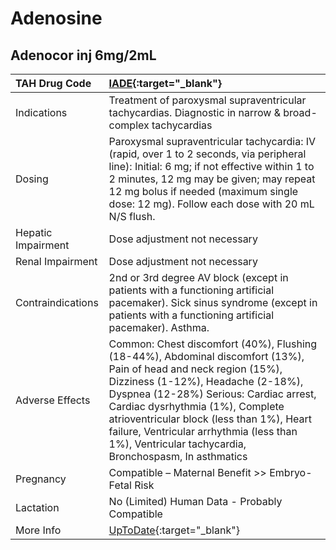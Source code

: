 # Adenosine

## Adenocor inj 6mg/2mL

| TAH Drug Code      | [IADE](https://www.tahsda.org.tw/drugs/hissearch.php?drug_code=IADE){:target="_blank"}                                                                                                                                                                                                                                                                                                 |
|:-------------------|:---------------------------------------------------------------------------------------------------------------------------------------------------------------------------------------------------------------------------------------------------------------------------------------------------------------------------------------------------------------------------------------|
| Indications        | Treatment of paroxysmal supraventricular tachycardias. Diagnostic in narrow & broad-complex tachycardias                                                                                                                                                                                                                                                                               |
| Dosing             | Paroxysmal supraventricular tachycardia: IV (rapid, over 1 to 2 seconds, via peripheral line): Initial: 6 mg; if not effective within 1 to 2 minutes, 12 mg may be given; may repeat 12 mg bolus if needed (maximum single dose: 12 mg). Follow each dose with 20 mL N/S flush.                                                                                                        |
| Hepatic Impairment | Dose adjustment not necessary                                                                                                                                                                                                                                                                                                                                                          |
| Renal Impairment   | Dose adjustment not necessary                                                                                                                                                                                                                                                                                                                                                          |
| Contraindications  | 2nd or 3rd degree AV block (except in patients with a functioning artificial pacemaker). Sick sinus syndrome (except in patients with a functioning artificial pacemaker). Asthma.                                                                                                                                                                                                     |
| Adverse Effects    | Common: Chest discomfort (40%), Flushing (18-44%), Abdominal discomfort (13%), Pain of head and neck region (15%), Dizziness (1-12%), Headache (2-18%), Dyspnea (12-28%) Serious: Cardiac arrest, Cardiac dysrhythmia (1%), Complete atrioventricular block (less than 1%), Heart failure, Ventricular arrhythmia (less than 1%), Ventricular tachycardia, Bronchospasm, In asthmatics |
| Pregnancy          | Compatible – Maternal Benefit >> Embryo-Fetal Risk                                                                                                                                                                                                                                                                                                                                     |
| Lactation          | No (Limited) Human Data - Probably Compatible                                                                                                                                                                                                                                                                                                                                          |
| More Info          | [UpToDate](https://www.uptodate.com/contents/adenosine-drug-information){:target="_blank"}                                                                                                                                                                                                                                                                                             |

